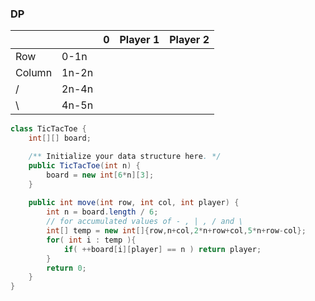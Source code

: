 ### DP
|        |       | 0 | Player 1 | Player 2 |
|--------|-------|---|----------|----------|
| Row    | 0-1n  |   |          |          |
| Column | 1n-2n |   |          |          |
| /      | 2n-4n |   |          |          |
| \      | 4n-5n |   |          |          |


```java
class TicTacToe {
    int[][] board;

    /** Initialize your data structure here. */
    public TicTacToe(int n) {
        board = new int[6*n][3];
    }
    
    public int move(int row, int col, int player) {
        int n = board.length / 6;
        // for accumulated values of - , | , / and \
        int[] temp = new int[]{row,n+col,2*n+row+col,5*n+row-col};
        for( int i : temp ){
            if( ++board[i][player] == n ) return player;
        }
        return 0;
    }
}
```